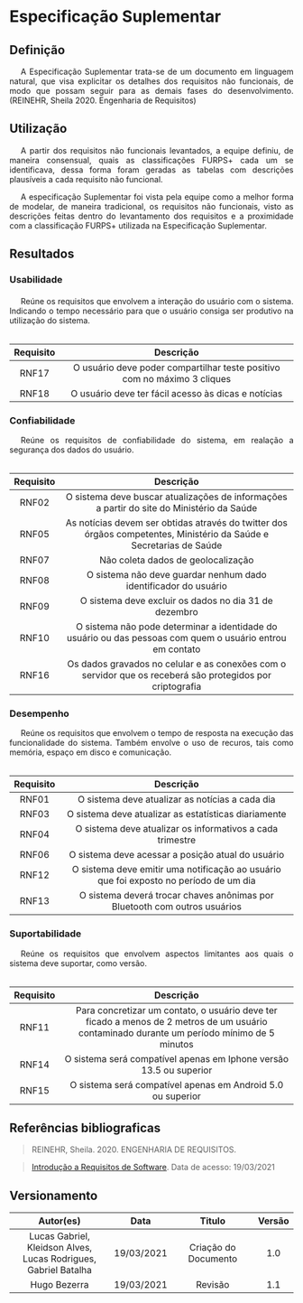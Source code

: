 # Especificação Suplementar

## Definição
<div style="text-indent: 20px; text-align: justify">
A Especificação Suplementar trata-se de um documento em linguagem natural, que visa explicitar os detalhes dos requisitos não funcionais, de modo que possam seguir para as demais fases do desenvolvimento.(REINEHR, Sheila 2020. Engenharia de Requisitos)  
</div>

## Utilização
<div style="text-indent: 20px; text-align: justify">

A partir dos requisitos não funcionais levantados, a equipe definiu, de maneira consensual, quais as classificações FURPS+ cada um se identificava, dessa forma foram geradas as tabelas com descrições plausíveis a cada requisito não funcional.

A especificação Suplementar foi vista pela equipe como a melhor forma de modelar, de maneira tradicional, os requisitos não funcionais, visto as descrições feitas dentro do levantamento dos requisitos e a proximidade com a classificação FURPS+ utilizada na Especificação Suplementar.
    
</div>

## Resultados
### Usabilidade

#### 

<div style="text-indent: 20px; text-align: justify"> 
Reúne os requisitos que envolvem a interação do usuário com o sistema. Indicando o tempo necessário para que o usuário consiga ser produtivo na utilização do sistema.
</div>
<br>

| Requisito | Descrição |
| :---------: | :----: |
|RNF17| O usuário deve poder compartilhar teste positivo com no máximo 3 cliques|
|RNF18|O usuário deve ter fácil acesso às dicas e notícias|



### Confiabilidade 

<div style="text-indent: 20px; text-align: justify">
Reúne os requisitos de confiabilidade do sistema, em realação a segurança dos dados do usuário.
</div>
<br>

|  Requisito  | Descrição |
|:-----------:|:---------:|
|RNF02|O sistema deve buscar atualizações de informações a partir do site do Ministério da Saúde|
|RNF05|As notícias devem ser obtidas através do twitter dos órgãos competentes, Ministério da Saúde e Secretarias de Saúde|
|RNF07|Não coleta dados de geolocalização|
|RNF08|O sistema não deve guardar nenhum dado identificador do usuário|
|RNF09|O sistema deve excluir os dados no dia 31 de dezembro|
|RNF10|O sistema não pode determinar a identidade do usuário ou das pessoas com quem o usuário entrou em contato|
|RNF16|Os dados gravados no celular e as conexões com o servidor que os receberá são protegidos por criptografia|




### Desempenho

<div style="text-indent: 20px; text-align: justify"> 
Reúne os requisitos que envolvem o tempo de resposta na execução das funcionalidade do sistema. Também envolve o uso de recuros, tais como memória, espaço em disco e comunicação.
</div>
<br>

| Requisito | Descrição |
| :---------: | :----: |
|RNF01|O sistema deve atualizar as notícias a cada dia|
|RNF03|O sistema deve atualizar as estatísticas diariamente|
|RNF04|O sistema deve atualizar os informativos a cada trimestre|
|RNF06|O sistema deve acessar a posição atual do usuário|
|RNF12|O sistema deve emitir uma notificação ao usuário que foi exposto no período de um dia|
|RNF13|O sistema deverá trocar chaves anônimas por Bluetooth com outros usuários|


### Suportabilidade
<div style="text-indent: 20px; text-align: justify"> 
Reúne os requisitos que envolvem aspectos limitantes aos quais o sistema deve suportar, como versão.
</div>
<br>


| Requisito | Descrição |
| :---------: | :----: |
|RNF11|Para concretizar um contato, o usuário deve ter ficado a menos de 2 metros de um usuário contaminado durante um período mínimo de 5 minutos|
|RNF14|O sistema será compatível apenas em Iphone versão 13.5 ou superior|
|RNF15|O sistema será compatível apenas em Android 5.0 ou superior|


## Referências bibliograficas
> REINEHR, Sheila. 2020. ENGENHARIA DE REQUISITOS. 

> [Introdução a Requisitos de Software](https://www.devmedia.com.br/introducao-a-requisitos-de-software/29580). Data de acesso: 19/03/2021 

## Versionamento

| Autor(es)     | Data       | Titulo     | Versão     |
| :--------:| :--------: | :--------: | :--------: |
| Lucas Gabriel, Kleidson Alves,<br>Lucas Rodrigues, Gabriel Batalha | 19/03/2021     | Criação do Documento | 1.0 
| Hugo Bezerra | 19/03/2021     | Revisão | 1.1 
